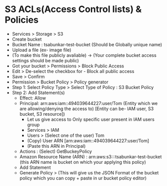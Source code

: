 # S3 ACLs(Access Control lists) & Policies

- Services > Storage > S3
- Create bucket
- Bucket Name : tsabunkar-test-bucket (Should be Globally unique name)
  <!-- - Advance Settings
    - Versioning : Select (Keeps all the version of the buckets)
    - Server Access logging: Select (Keeps the logging of this bucket)
    - Tags : Project_Name Phoenix -->
- Upload a file (ex- image file)
- (To make this file publicly avaliable) -> (Your complete bucket access settings should be made public)
- Got your bucket > Permissions > Block Public Access
- Edit > De-select the checkbox for - Block all public access
- Save > Confirm
- Permission > Bucket Policy > Policy generator
- Step 1: Select Policy Type > Select Type of Policy : S3 Bucket Policy
- Step 2: Add Statement(s)
  - Effect: Allow
  - Principal: arn:aws:iam::494039644227:user/Tom (Entity which we are allowing/denying the access to) [Entity can be- IAM user, S3 bucket, S3 resource])
    - Let us give access to Only specific user present in IAM users group
    - Services > IAM
    - Users > (Select one of the user) Tom
    - (Copy) User ARN [arn:aws:iam::494039644227:user/Tom]
    - (Paste this ARN in Principal)
  - Actions : (Select) GetBuckeyPolicy
  - Amazon Resource Name (ARN) : arn:aws:s3:::tsabunkar-test-bucket (this ARN name is bucket on which your applying this policy)
  - Add Statement
  - Generate Policy > (This will give us the JSON Format of the bucket policy which you can copy + paste in ur bucket policy editor)
